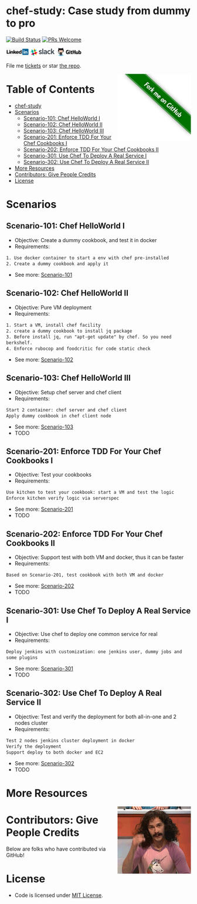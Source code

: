 # chef-study: Case study from dummy to pro

[![Build Status](https://travis-ci.org/DennyZhang/chef-study.svg?branch=master)](https://travis-ci.org/DennyZhang/chef-study) [![PRs Welcome](https://img.shields.io/badge/PRs-welcome-brightgreen.svg)](http://makeapullrequest.com)

[![LinkedIn](https://raw.githubusercontent.com/USDevOps/mywechat-slack-group/master/images/linkedin.png)](https://www.linkedin.com/in/dennyzhang001) [![Slack](https://raw.githubusercontent.com/USDevOps/mywechat-slack-group/master/images/slack.png)](https://www.dennyzhang.com/slack) [![Github](https://raw.githubusercontent.com/USDevOps/mywechat-slack-group/master/images/github.png)](https://github.com/DennyZhang)

File me [tickets](https://github.com/DennyZhang/chef-study/issues) or star [the repo](https://github.com/DennyZhang/chef-study).

<a href="https://github.com/DennyZhang?tab=followers"><img align="right" width="200" height="183" src="https://raw.githubusercontent.com/USDevOps/mywechat-slack-group/master/images/fork_github.png" /></a>

Table of Contents
=================

   * [chef-study](#chef-study)
   * [Scenarios](#scenarios)
      * [Scenario-101: Chef HelloWorld I](#scenario-101-chef-helloworld-i)
      * [Scenario-102: Chef HelloWorld II](#scenario-102-chef-helloworld-ii)
      * [Scenario-103: Chef HelloWorld III](#scenario-103-chef-helloworld-iii)
      * [Scenario-201: Enforce TDD For Your Chef Cookbooks I](#scenario-201-enforce-tdd-for-your-chef-cookbooks-i)
      * [Scenario-202: Enforce TDD For Your Chef Cookbooks II](#scenario-202-enforce-tdd-for-your-chef-cookbooks-ii)
      * [Scenario-301: Use Chef To Deploy A Real Service I](#scenario-301-use-chef-to-deploy-a-real-service-i)
      * [Scenario-302: Use Chef To Deploy A Real Service II](#scenario-302-use-chef-to-deploy-a-real-service-ii)
   * [More Resources](#more-resources)
   * [Contributors: Give People Credits](#contributors-give-people-credits)
   * [License](#license)

# Scenarios

## Scenario-101: Chef HelloWorld I
- Objective: Create a dummy cookbook, and test it in docker
- Requirements:
```
1. Use docker container to start a env with chef pre-installed
2. Create a dummy cookbook and apply it
```
- See more: [Scenario-101](./Scenario-101)

## Scenario-102: Chef HelloWorld II
- Objective: Pure VM deployment
- Requirements:
```
1. Start a VM, install chef facility
2. create a dummy cookbook to install jq package
3. Before install jq, run "apt-get update" by chef. So you need berkshelf.
4. Enforce rubocop and foodcritic for code static check
```
- See more: [Scenario-102](./Scenario-102)

## Scenario-103: Chef HelloWorld III
- Objective: Setup chef server and chef client
- Requirements:
```
Start 2 container: chef server and chef client
Apply dummy cookbook in chef client node
```
- See more: [Scenario-103](./Scenario-103)
- TODO

## Scenario-201: Enforce TDD For Your Chef Cookbooks I
- Objective: Test your cookbooks
- Requirements:
```
Use kitchen to test your cookbook: start a VM and test the logic
Enforce kitchen verify logic via serverspec
```
- See more: [Scenario-201](./Scenario-201)
- TODO

## Scenario-202: Enforce TDD For Your Chef Cookbooks II
- Objective: Support test with both VM and docker, thus it can be faster
- Requirements:
```
Based on Scenario-201, test cookbook with both VM and docker
```
- See more: [Scenario-202](./Scenario-202)
- TODO

## Scenario-301: Use Chef To Deploy A Real Service I
- Objective: Use chef to deploy one common service for real
- Requirements:
```
Deploy jenkins with customization: one jenkins user, dummy jobs and some plugins
```
- See more: [Scenario-301](./Scenario-301)
- TODO

## Scenario-302: Use Chef To Deploy A Real Service II
- Objective: Test and verify the deployment for both all-in-one and 2 nodes cluster
- Requirements:
```
Test 2 nodes jenkins cluster deployment in docker
Verify the deployment
Support deploy to both docker and EC2
```
- See more: [Scenario-302](./Scenario-302)
- TODO

# More Resources
<img align="right" width="200" height="183" src="https://raw.githubusercontent.com/USDevOps/mywechat-slack-group/master/images/magic.gif">

# Contributors: Give People Credits
Below are folks who have contributed via GitHub!

# License
- Code is licensed under [MIT License](https://www.dennyzhang.com/wp-content/mit_license.txt).
